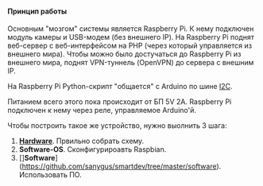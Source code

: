 #### Принцип работы
Основным "мозгом" системы является Raspberry Pi. К нему подключен модуль камеры и USB-модем (без внешнего IP).
На Raspberry Pi поднят веб-сервер с веб-интерфейсом на PHP (через который управляется из внешнего мира). Чтобы можно было достучаться до Raspberry Pi из внешнего мира, поднят VPN-туннель (OpenVPN) до сервера с внешним IP.

На Raspberry Pi Python-скрипт "общается" с Arduino по шине [I2C](https://ru.wikipedia.org/wiki/I%C2%B2C).

Питанием всего этого пока происходит от БП 5V 2A. Raspberry Pi подключен к нему через реле, управляемое Arduino'й.

Чтобы построить такое же устройство, нужно выолнить 3 шага:

1. [**Hardware**](https://github.com/sanygus/smartdev/tree/master/hardware). Првильно собрать схему.
2. **Software-OS**. Сконфигурироавть Raspbian.
3. []**Software**](https://github.com/sanygus/smartdev/tree/master/software). Использовать ПО.
